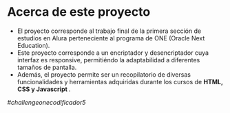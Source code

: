 # Acerca de este proyecto

<ul>
  <li> El proyecto corresponde al trabajo final de la primera sección de estudios en Alura perteneciente al programa de ONE (Oracle Next Education). </li>
  <li> Este proyecto corresponde a un encriptador y desencriptador cuya interfaz es responsive, permitiéndo la adaptabilidad a diferentes tamaños de pantalla. </li>
  <li> Además, el proyecto permite ser un recopilatorio de diversas funcionalidades y herramientas adquiridas durante los cursos de <strong> HTML, CSS y Javascript </strong>. </li>
</ul>

*#challengeonecodificador5*


